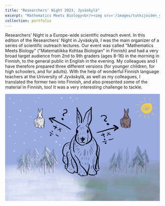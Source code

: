 ```yaml
---
title: "Researchers' Night 2023, Jyväskylä"
excerpt: "Mathematics Meets Biology<br/><img src='/images/tutkijoiden_yo_2023.jpg'>"
collection: portfolio
---
```



Researchers' Night is a Europe-wide scientific outreach event. In this edition of the Researchers' Night in Jyväskylä, I was the main organizer of a series of scientific outreach lectures. Our event was called "Mathematics Meets Biology" ("Matematiikka Kohtaa Biologian" in Finnish) and had a very broad target audience from 2nd to 9th graders (ages 8-16) in the morning in Finnish, to the general public in English in the evening. My colleagues and I have therefore prepared three different versions (for younger children, for high schoolers, and for adults). With the help of wonderful Finnish language teachers at the University of Jyväskylä, as well as my colleagues, I translated the former two into Finnish, and also presented some of the material in Finnish, too! It was a very interesting challenge to tackle.  

![Mathematics Meets Biology](/images/tutkijoiden_yo_2023.jpg)
